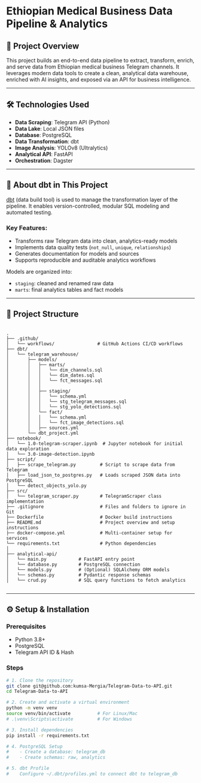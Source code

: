 # Ethiopian Medical Business Data Pipeline & Analytics

## 📌 Project Overview
This project builds an end-to-end data pipeline to extract, transform, enrich, and serve data from Ethiopian medical business Telegram channels. It leverages modern data tools to create a clean, analytical data warehouse, enriched with AI insights, and exposed via an API for business intelligence.

---

## 🛠️ Technologies Used

- **Data Scraping**: Telegram API (Python)
- **Data Lake**: Local JSON files
- **Database**: PostgreSQL
- **Data Transformation**: dbt
- **Image Analysis**: YOLOv8 (Ultralytics)
- **Analytical API**: FastAPI
- **Orchestration**: Dagster

---

## 🧱 About dbt in This Project

[dbt](https://www.getdbt.com/) (data build tool) is used to manage the transformation layer of the pipeline. It enables version-controlled, modular SQL modeling and automated testing.

### Key Features:
- Transforms raw Telegram data into clean, analytics-ready models
- Implements data quality tests (`not_null`, `unique`, `relationships`)
- Generates documentation for models and sources
- Supports reproducible and auditable analytics workflows

Models are organized into:
- `staging`: cleaned and renamed raw data
- `marts`: final analytics tables and fact models

---

## 📂 Project Structure

```

.
├── .github/
│   └── workflows/                # GitHub Actions CI/CD workflows
├── dbt/
│   └── telegram_warehouse/
│       ├── models/
│       │   ├── marts/
│       │   │   └── dim_channels.sql
│       │   │   └── dim_dates.sql
│       │   │   └── fct_messages.sql
│       │   │   
│       │   ├── staging/
│       │   │   └── schema.yml
│       │   │   └── stg_telegram_messages.sql
│       │   │   └── stg_yolo_detections.sql
│       │   └── fact/
│       │   │   └── schema.yml
│       │   │   └── fct_image_detections.sql
│       │   ├── sources.yml
│       └── dbt_project.yml
├── notebook/
│   └── 1.0-telegram-scraper.ipynb  # Jupyter notebook for initial data exploration
│   └── 3.0-image-detection.ipynb 
├── script/
│   ├── scrape_telegram.py         # Script to scrape data from Telegram
│   ├── load_json_to_postgres.py   # Loads scraped JSON data into PostgreSQL
│   └── detect_objects_yolo.py
├── src/
│   └── telegram_scraper.py        # TelegramScraper class implementation
├── .gitignore                     # Files and folders to ignore in Git
├── Dockerfile                     # Docker build instructions
├── README.md                      # Project overview and setup instructions
├── docker-compose.yml             # Multi-container setup for services
└── requirements.txt               # Python dependencies
│   
├── analytical-api/
│   └── main.py            # FastAPI entry point
│   └── database.py        # PostgreSQL connection
│   └── models.py          # (Optional) SQLAlchemy ORM models
│   └── schemas.py         # Pydantic response schemas
│   └── crud.py            # SQL query functions to fetch analytics


````

---

## ⚙️ Setup & Installation

### Prerequisites

- Python 3.8+
- PostgreSQL
- Telegram API ID & Hash

### Steps

```bash
# 1. Clone the repository
git clone git@github.com:kumsa-Mergia/Telegram-Data-to-API.git
cd Telegram-Data-to-API

# 2. Create and activate a virtual environment
python -m venv venv
source venv/bin/activate          # For Linux/Mac
# .\venv\Scripts\activate         # For Windows

# 3. Install dependencies
pip install -r requirements.txt

# 4. PostgreSQL Setup
#    - Create a database: telegram_db
#    - Create schemas: raw, analytics

# 5. dbt Profile
#    Configure ~/.dbt/profiles.yml to connect dbt to telegram_db
````

```
